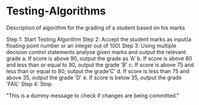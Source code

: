 # Testing-Algorithms
Description of  algorithm for the grading of a student based on his marks

Step 1: Start Testing Algorithm
Step 2: Accept the student marks as input(a floating point number or an integer out of 100)
Step 3: Using multiple decision control statements analyse given marks and output the relevant grade
      a. If score is above 90, output the grade as 'A' 
      b. If score is above 80 and less than or equal to 90, output the grade 'B'
      c. If score is above 75 and less than or equal to 80, output the grade'C'
      d. If score is less than 75 and above 35, output the grade 'D'
      e. If score is below 35, output the grade 'FAIL'
Step 4: Stop      


"This is a dummy message to check if changes are being committed."
